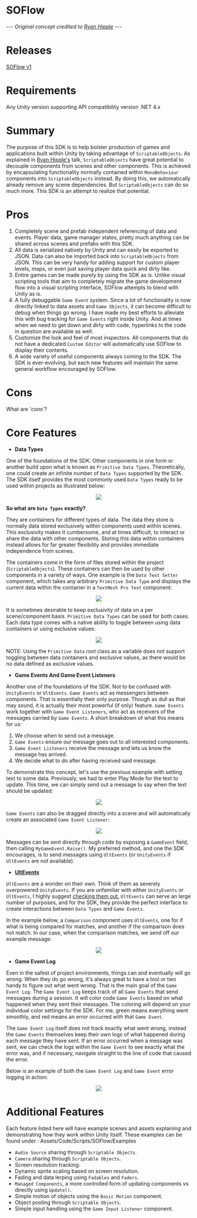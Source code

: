 # SOFlow

--- *Original concept credited to [Ryan Hipple](https://www.youtube.com/watch?v=raQ3iHhE_Kk&t=2s)* --- 

# Releases

[SOFlow v1](https://github.com/BLUDRAG/SOFlow/releases/tag/v1)

# Requirements

Any Unity version supporting API compatibility version .NET 4.x

# Summary

The purpose of this SDK is to help bolster production of games and applications built within Unity by
taking advantage of `ScriptableObjects`. As explained in [Ryan Hipple's](https://www.youtube.com/watch?v=raQ3iHhE_Kk&t=2s) talk, `ScriptableObjects` have great potential to decouple components from
scenes and other components. This is achieved by encapsulating functionality normally contained within
`MonoBehaviour` components into `ScriptableObjects` instead. By doing this, we automatically already
remove any scene dependencies. But `ScriptableObjects` can do so much more. This SDK is an attempt to
realize that potential.

# Pros

1. Completely scene and prefab independent referencing of data and events. Player data, game manager states, pretty much anything can be shared across scenes and prefabs with this SDK.
2. All data is serialized natively by Unity and can easily be exported to JSON. Data can also be imported back into `ScriptableObjects` from JSON. This can be very handy for adding support for custom player levels, maps, or even just saving player data quick and dirty like.
3. Entire games can be made purely by using the SDK as is. Unlike visual scripting tools that aim to completely migrate the game development flow into a visual scripting interface, SOFlow attempts to blend with Unity as is.
4. A fully debuggable `Game Event` system. Since a lot of functionality is now directly linked to data assets and `Game Objects`, it can become difficult to debug when things go wrong. I have made my best efforts to alleviate this with bug tracking for `Game Events` right inside Unity. And at times when we need to get down and dirty with code, hyperlinks to the code in question are available as well.
5. Customize the look and feel of most inspectors. All components that do not have a dedicated `Custom Editor` will automatically use SOFlow to display their contents.
6. A wide variety of useful components always coming to the SDK. The SDK is ever-evolving, but each new features will maintain the same general workflow encouraged by SOFlow.

# Cons

What are '_cons_'?

# Core Features

- **Data Types**

One of the foundations of the SDK. Other components in one form or another build upon what is known as
`Primitive Data Types`. Theoretically, one could create an infinite number of `Data Types` supported by
the SDK. The SDK itself provides the most commonly used `Data Types` ready to be used within projects
as illustrated below:

<p align="center"><img src="https://i.imgur.com/iLdAI2A.gif"></p>

**So what are `Data Types` exactly?**

They are containers for different types of data. The data they store is normally data stored exclusively 
within components used within scenes. This exclusivity makes it cumbersome, and at times difficult, to
interact or share the data with other components. Storing this data within containers instead allows for
far greater flexibility and provides immediate independence from scenes.

The containers come in the form of files stored within the project (`ScriptableObjects`). These containers
can then be used by other components in a variety of ways. One example is the `Data Text Setter` component,
which takes any arbitrary `Primitive Data Type` and displays the current data within the container in a
`TextMesh Pro Text` component:

<p align="center"><img src="https://i.imgur.com/9JbJqnk.gif"></p>

It is sometimes desirable to keep exclusivity of data on a per scene/component basis. `Primitive Data Types`
can be used for both cases. Each data type comes with a native ability to toggle between using data
containers or using exclusive values:

<p align="center"><img src="https://i.imgur.com/wMo2J0c.gif"></p>

NOTE: Using the `Primitive Data` root class as a variable does not support toggling between data containers
and exclusive values, as there would be no data defined as exclusive values.

- **Game Events And Game Event Listeners**

Another one of the foundations of the SDK. Not to be confused with `UnityEvents` or `UltEvents`. `Game
Events` act as messengers between components. That is essentially their only purpose. Though as dull as that
may sound, it is actually their most powerful (if only) feature. `Game Events` work together with
`Game Event Listeners`, who act as receivers of the messages carried by `Game Events`. A short breakdown of
what this means for us:

1. We choose when to send out a message.
2. `Game Events` ensure our message goes out to all interested components.
3. `Game Event Listeners` receive the message and lets us know the message has arrived.
4. We decide what to do after having received said message.

To demonstrate this concept, let's use the previous example with setting text to some data. Previously,
we had to enter Play Mode for the text to update. This time, we can simply send out a message to say when
the text should be updated: 

<p align="center"><img src="https://i.imgur.com/6Z8WeFs.gif"></p>

`Game Events` can also be dragged directly into a scene and will automatically create an associated
`Game Event Listener`: 

<p align="center"><img src="https://i.imgur.com/2fmIFG7.gif"></p>

Messages can be sent directly through code by exposing a `GameEvent` field, then calling `MyGameEvent.Raise()`.
My preferred method, and one the SDK encourages, is to send messages using `UltEvents` (or `UnityEvents` if
`UltEvents` are not available).

- **[UltEvents](https://kybernetikgames.github.io/ultevents/)**

`UltEvents` are a wonder on their own. Think of them as severely overpowered `UnityEvents`. If you are
unfamiliar with either `UnityEvents` or `UltEvents`, I highly suggest [checking them out.](https://www.youtube.com/watch?v=pjWqsFDozSo)
`UltEvents` can serve an large number of purposes, and for the SDK, they provide the perfect interface
to create interactions between `Data Types` and `Game Events`.

In the example below, a `Comparison` component uses `UltEvents`, one for if what is being compared for
matches, and another if the comparison does not match. In our case, when the comparison matches, we
send off our example message:

<p align="center"><img src="https://i.imgur.com/cdM4aFV.gif"></p>

- **Game Event Log**

Even in the safest of project environments, things can and eventually will go wrong. When they do go
wrong, it's always great to have a tool or two handy to figure out what went wrong. That is the main
goal of the `Game Event Log`. The `Game Event Log` keeps track of all `Game Events` that send messages
during a session. It will color code `Game Events` based on what happened when they sent their messages.
The coloring will depend on your individual color settings for the SDK. For me, green means everything
went smoothly, and red means an error occurred with that `Game Event`.

The `Game Event Log` itself does not track exactly what went wrong, instead the `Game Events` themselves
keep their own logs of what happened during each message they have sent. If an error occurred when a
message was sent, we can check the logs within the `Game Event` to see exactly what the error was, and
if necessary, navigate straight to the line of code that caused the error.

Below is an example of both the `Game Event Log` and `Game Event` error logging in action:

<p align="center"><img src="https://i.imgur.com/2tNlx7C.gif"></p>

# Additional Features

Each feature listed here will have example scenes and assets explaining and demonstrating how they work
within Unity itself. These examples can be found under : Assets/Code/Scripts/SOFlow/Examples

- `Audio Source` sharing through `Scriptable Objects`.
- `Camera` sharing through `Scriptable Objects`.
- Screen resolution tracking.
- Dynamic sprite scaling based on screen resolution.
- Fading and data lerping using `Fadables` and `Faders`.
- `Managed Components`, a more controlled form of updating components vs directly using `Update()`.
- Simple motion of objects using the `Basic Motion` component.
- Object pooling through `Scriptable Objects`.
- Simple input handling using the `Game Input Listener` component.
